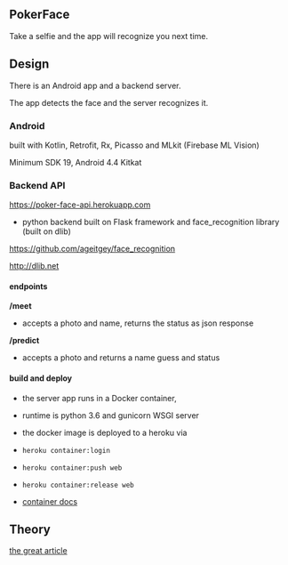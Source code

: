 
## PokerFace
Take a selfie and the app will recognize you next time.    

## Design 
There is an Android app and a backend server.

The app detects the face and the server recognizes it. 

### Android
built with Kotlin, Retrofit, Rx, Picasso and MLkit (Firebase ML Vision)

Minimum SDK 19, Android 4.4 Kitkat 

### Backend API 

https://poker-face-api.herokuapp.com

- python backend built on Flask framework and face_recognition library (built on dlib) 

https://github.com/ageitgey/face_recognition

http://dlib.net

#### endpoints 

<b>/meet</b>

- accepts a photo and name, returns the status as json response

<b>/predict</b>

- accepts a photo and returns a name guess and status

#### build and deploy
 
- the server app runs in a Docker container, 

- runtime is python 3.6 and gunicorn WSGI server

- the docker image is deployed to a heroku via 
* `heroku container:login`
* `heroku container:push web`
* `heroku container:release web`

* [container docs](https://devcenter.heroku.com/articles/container-registry-and-runtime)

## Theory

[the great article](https://medium.com/@ageitgey/machine-learning-is-fun-part-4-modern-face-recognition-with-deep-learning-c3cffc121d78)

